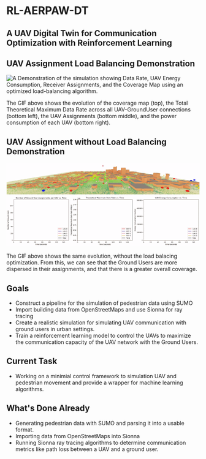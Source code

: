 # RL-AERPAW-DT
## A UAV Digital Twin for Communication Optimization with Reinforcement Learning

## UAV Assignment Load Balancing Demonstration
![A Demonstration of the simulation showing Data Rate, UAV Energy Consumption, Receiver Assignments, and the Coverage Map using an optimized load-balancing algorithm.](load_balancing_demonstration_gif_2-17-25.gif)

The GIF above shows the evolution of the coverage map (top), the Total Theoretical Maximum Data Rate across all UAV-GroundUser connections (bottom left), the UAV Assignments (bottom middle), and the power consumption of each UAV (bottom right).

## UAV Assignment without Load Balancing Demonstration
![A Demonstration of the simulation showing Data Rate, UAV Energy Consumption, Receiver Assignments, and the Coverage Map.](rx_assignment_demonstration.gif)

The GIF above shows the same evolution, without the load balacing optimization. From this, we can see that the Ground Users are more dispersed in their assignments, and that there is a greater overall coverage.

## Goals
- Construct a pipeline for the simulation of pedestrian data using SUMO
- Import building data from OpenStreetMaps and use Sionna for ray tracing
- Create a realistic simulation for simulating UAV communication with ground users in urban settings.
- Train a reinforcement learning model to control the UAVs to maximize the communication capacity of the UAV network with the Ground Users.

## Current Task
- Working on a minimial control framework to simulation UAV and pedestrian movement and provide a wrapper for machine learning algorithms.

## What's Done Already
- Generating pedestrian data with SUMO and parsing it into a usable format.
- Importing data from OpenStreetMaps into Sionna
- Running Sionna ray tracing algorithms to determine communication metrics like path loss between a UAV and a ground user.


